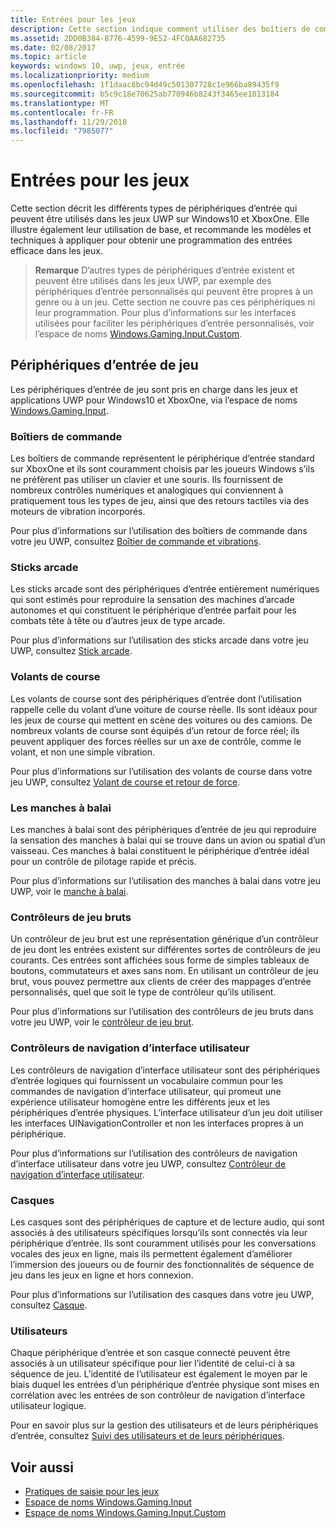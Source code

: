 ```yaml
---
title: Entrées pour les jeux
description: Cette section indique comment utiliser des boîtiers de commande et d’autres périphériques d’entrée pour les jeux de plateforme Windows universelle (UWP).
ms.assetid: 2DD0B384-8776-4599-9E52-4FC0AA682735
ms.date: 02/08/2017
ms.topic: article
keywords: windows 10, uwp, jeux, entrée
ms.localizationpriority: medium
ms.openlocfilehash: 1f1daac8bc94d49c501307728c1e966ba89435f9
ms.sourcegitcommit: b5c9c18e70625ab770946b8243f3465ee1013184
ms.translationtype: MT
ms.contentlocale: fr-FR
ms.lasthandoff: 11/29/2018
ms.locfileid: "7985077"
---
```

# <a name="input-for-games"></a>Entrées pour les jeux

Cette section décrit les différents types de périphériques d’entrée qui peuvent être utilisés dans les jeux UWP sur Windows10 et XboxOne. Elle illustre également leur utilisation de base, et recommande les modèles et techniques à appliquer pour obtenir une programmation des entrées efficace dans les jeux.

> **Remarque**    D’autres types de périphériques d’entrée existent et peuvent être utilisés dans les jeux UWP, par exemple des périphériques d’entrée personnalisés qui peuvent être propres à un genre ou à un jeu. Cette section ne couvre pas ces périphériques ni leur programmation. Pour plus d’informations sur les interfaces utilisées pour faciliter les périphériques d’entrée personnalisés, voir l’espace de noms [Windows.Gaming.Input.Custom](https://docs.microsoft.com/uwp/api/windows.gaming.input.custom).

## <a name="gaming-input-devices"></a>Périphériques d’entrée de jeu

Les périphériques d’entrée de jeu sont pris en charge dans les jeux et applications UWP pour Windows10 et XboxOne, via l’espace de noms [Windows.Gaming.Input](https://docs.microsoft.com/uwp/api/windows.gaming.input).

### <a name="gamepads"></a>Boîtiers de commande

Les boîtiers de commande représentent le périphérique d’entrée standard sur XboxOne et ils sont couramment choisis par les joueurs Windows s’ils ne préfèrent pas utiliser un clavier et une souris. Ils fournissent de nombreux contrôles numériques et analogiques qui conviennent à pratiquement tous les types de jeu, ainsi que des retours tactiles via des moteurs de vibration incorporés.

Pour plus d’informations sur l’utilisation des boîtiers de commande dans votre jeu UWP, consultez [Boîtier de commande et vibrations](gamepad-and-vibration.md).

### <a name="arcade-sticks"></a>Sticks arcade

Les sticks arcade sont des périphériques d’entrée entièrement numériques qui sont estimés pour reproduire la sensation des machines d’arcade autonomes et qui constituent le périphérique d’entrée parfait pour les combats tête à tête ou d’autres jeux de type arcade.

Pour plus d’informations sur l’utilisation des sticks arcade dans votre jeu UWP, consultez [Stick arcade](arcade-stick.md).

### <a name="racing-wheels"></a>Volants de course

Les volants de course sont des périphériques d’entrée dont l’utilisation rappelle celle du volant d’une voiture de course réelle. Ils sont idéaux pour les jeux de course qui mettent en scène des voitures ou des camions. De nombreux volants de course sont équipés d’un retour de force réel; ils peuvent appliquer des forces réelles sur un axe de contrôle, comme le volant, et non une simple vibration.

Pour plus d’informations sur l’utilisation des volants de course dans votre jeu UWP, consultez [Volant de course et retour de force](racing-wheel-and-force-feedback.md).

### <a name="flight-sticks"></a>Les manches à balai

Les manches à balai sont des périphériques d’entrée de jeu qui reproduire la sensation des manches à balai qui se trouve dans un avion ou spatial d’un vaisseau. Ces manches à balai constituent le périphérique d’entrée idéal pour un contrôle de pilotage rapide et précis.

Pour plus d’informations sur l’utilisation des manches à balai dans votre jeu UWP, voir le [manche à balai](flight-stick.md).

### <a name="raw-game-controllers"></a>Contrôleurs de jeu bruts

Un contrôleur de jeu brut est une représentation générique d’un contrôleur de jeu dont les entrées existent sur différentes sortes de contrôleurs de jeu courants. Ces entrées sont affichées sous forme de simples tableaux de boutons, commutateurs et axes sans nom. En utilisant un contrôleur de jeu brut, vous pouvez permettre aux clients de créer des mappages d’entrée personnalisés, quel que soit le type de contrôleur qu’ils utilisent.

Pour plus d’informations sur l’utilisation des contrôleurs de jeu bruts dans votre jeu UWP, voir le [contrôleur de jeu brut](raw-game-controller.md).

### <a name="ui-navigation-controllers"></a>Contrôleurs de navigation d’interface utilisateur

Les contrôleurs de navigation d’interface utilisateur sont des périphériques d’entrée logiques qui fournissent un vocabulaire commun pour les commandes de navigation d’interface utilisateur, qui promeut une expérience utilisateur homogène entre les différents jeux et les périphériques d’entrée physiques. L’interface utilisateur d’un jeu doit utiliser les interfaces UINavigationController et non les interfaces propres à un périphérique.

Pour plus d’informations sur l’utilisation des contrôleurs de navigation d’interface utilisateur dans votre jeu UWP, consultez [Contrôleur de navigation d’interface utilisateur](ui-navigation-controller.md).

### <a name="headsets"></a>Casques

Les casques sont des périphériques de capture et de lecture audio, qui sont associés à des utilisateurs spécifiques lorsqu’ils sont connectés via leur périphérique d’entrée. Ils sont couramment utilisés pour les conversations vocales des jeux en ligne, mais ils permettent également d’améliorer l’immersion des joueurs ou de fournir des fonctionnalités de séquence de jeu dans les jeux en ligne et hors connexion.

Pour plus d’informations sur l’utilisation des casques dans votre jeu UWP, consultez [Casque](headset.md).

### <a name="users"></a>Utilisateurs

Chaque périphérique d’entrée et son casque connecté peuvent être associés à un utilisateur spécifique pour lier l’identité de celui-ci à sa séquence de jeu. L’identité de l’utilisateur est également le moyen par le biais duquel les entrées d’un périphérique d’entrée physique sont mises en corrélation avec les entrées de son contrôleur de navigation d’interface utilisateur logique.

Pour en savoir plus sur la gestion des utilisateurs et de leurs périphériques d’entrée, consultez [Suivi des utilisateurs et de leurs périphériques](input-practices-for-games.md#tracking-users-and-their-devices).

## <a name="see-also"></a>Voir aussi

* [Pratiques de saisie pour les jeux](input-practices-for-games.md)
* [Espace de noms Windows.Gaming.Input](https://docs.microsoft.com/uwp/api/windows.gaming.input)
* [Espace de noms Windows.Gaming.Input.Custom](https://docs.microsoft.com/uwp/api/windows.gaming.input.custom)